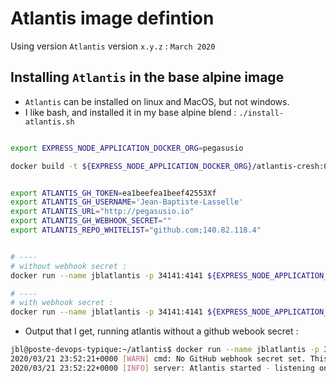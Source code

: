 # Atlantis image defintion

Using version `Atlantis` version `x.y.z` : `March 2020`

## Installing `Atlantis` in the base alpine image

* `Atlantis` can be installed on linux and MacOS, but not windows.
* I like bash, and installed it in my base alpine blend : `./install-atlantis.sh`


```bash

export EXPRESS_NODE_APPLICATION_DOCKER_ORG=pegasusio

docker build -t ${EXPRESS_NODE_APPLICATION_DOCKER_ORG}/atlantis-cresh:0.0.1 .


export ATLANTIS_GH_TOKEN=ea1beefea1beef42553Xf
export ATLANTIS_GH_USERNAME='Jean-Baptiste-Lasselle'
export ATLANTIS_URL="http://pegasusio.io"
export ATLANTIS_GH_WEBHOOK_SECRET=""
export ATLANTIS_REPO_WHITELIST="github.com;140.82.118.4"


# ----
# without webhook secret :
docker run --name jblatlantis -p 34141:4141 ${EXPRESS_NODE_APPLICATION_DOCKER_ORG}/atlantis-cresh:0.0.1 server --gh-user=${ATLANTIS_GH_USERNAME} --gh-token=${ATLANTIS_GH_TOKEN} --repo-whitelist=${ATLANTIS_REPO_WHITELIST} --atlantis-url=${ATLANTIS_URL}

# ----
# with webhook secret :
docker run --name jblatlantis -p 34141:4141 ${EXPRESS_NODE_APPLICATION_DOCKER_ORG}/atlantis-cresh:0.0.1 server --gh-user=${ATLANTIS_GH_USERNAME} --gh-token=${ATLANTIS_GH_TOKEN} --repo-whitelist=${ATLANTIS_REPO_WHITELIST} --atlantis-url=${ATLANTIS_URL} --gh-webhook-secret=${ATLANTIS_GH_WEBHOOK_SECRET}

```
* Output that I get, running atlantis without a github webook secret :

```bash
jbl@poste-devops-typique:~/atlantis$ docker run --name jblatlantis -p 34141:4141 ${EXPRESS_NODE_APPLICATION_DOCKER_ORG}/atlantis-cresh:0.0.1 server --gh-user=${ATLANTIS_GH_USERNAME} --gh-token=${ATLANTIS_GH_TOKEN} --repo-whitelist=${ATLANTIS_REPO_WHITELIST} --atlantis-url=${ATLANTIS_URL}
2020/03/21 23:52:21+0000 [WARN] cmd: No GitHub webhook secret set. This could allow attackers to spoof requests from GitHub
2020/03/21 23:52:22+0000 [INFO] server: Atlantis started - listening on port 4141


```
